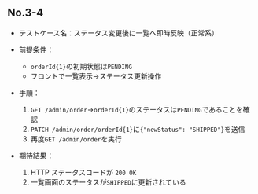 ## No.3-4

- テストケース名：ステータス変更後に一覧へ即時反映（正常系）
- 前提条件：
  - `orderId{1}`の初期状態は`PENDING`
  - フロントで一覧表示→ステータス更新操作

- 手順：
  1. `GET /admin/order`→`orderId{1}`のステータスは`PENDING`であることを確認
  2. `PATCH /admin/order/orderId{1}`に`{"newStatus": "SHIPPED"}`を送信
  3. 再度`GET /admin/order`を実行

- 期待結果：
  1. HTTP ステータスコードが `200 OK`
  2. 一覧画面のステータスが`SHIPPED`に更新されている